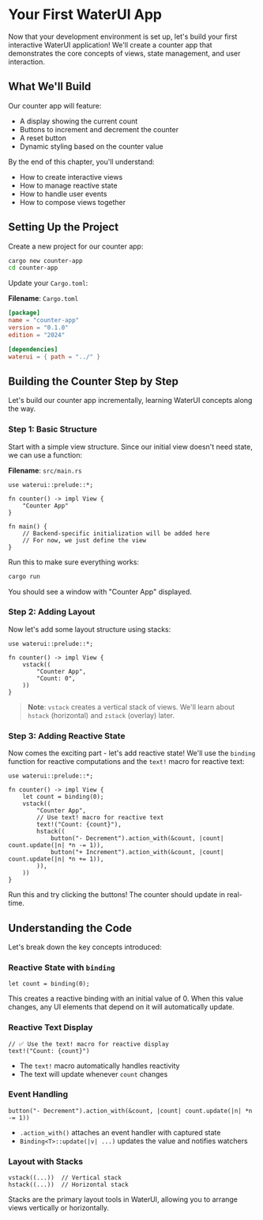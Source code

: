 # Your First WaterUI App

Now that your development environment is set up, let's build your first interactive WaterUI application! We'll create a counter app that demonstrates the core concepts of views, state management, and user interaction.

## What We'll Build

Our counter app will feature:
- A display showing the current count
- Buttons to increment and decrement the counter
- A reset button
- Dynamic styling based on the counter value

By the end of this chapter, you'll understand:
- How to create interactive views
- How to manage reactive state
- How to handle user events
- How to compose views together

## Setting Up the Project

Create a new project for our counter app:

```bash
cargo new counter-app
cd counter-app
```

Update your `Cargo.toml`:

**Filename**: `Cargo.toml`
```toml
[package]
name = "counter-app"
version = "0.1.0"
edition = "2024"

[dependencies]
waterui = { path = "../" }
```

## Building the Counter Step by Step

Let's build our counter app incrementally, learning WaterUI concepts along the way.

### Step 1: Basic Structure

Start with a simple view structure. Since our initial view doesn't need state, we can use a function:

**Filename**: `src/main.rs`
```rust,ignore
use waterui::prelude::*;

fn counter() -> impl View {
    "Counter App"
}

fn main() {
    // Backend-specific initialization will be added here
    // For now, we just define the view
}
```

Run this to make sure everything works:
```bash
cargo run
```

You should see a window with "Counter App" displayed.

### Step 2: Adding Layout

Now let's add some layout structure using stacks:

```rust,ignore
use waterui::prelude::*;

fn counter() -> impl View {
    vstack((
        "Counter App",
        "Count: 0",
    ))
}
```

> **Note**: `vstack` creates a vertical stack of views. We'll learn about `hstack` (horizontal) and `zstack` (overlay) later.

### Step 3: Adding Reactive State

Now comes the exciting part - let's add reactive state! We'll use the `binding` function for reactive computations and the `text!` macro for reactive text:

```rust,ignore
use waterui::prelude::*;

fn counter() -> impl View {
    let count = binding(0);
    vstack((
        "Counter App",
        // Use text! macro for reactive text
        text!("Count: {count}"),
        hstack((
            button("- Decrement").action_with(&count, |count| count.update(|n| *n -= 1)),
            button("+ Increment").action_with(&count, |count| count.update(|n| *n += 1)),
        )),
    ))
}
```

Run this and try clicking the buttons! The counter should update in real-time.

## Understanding the Code

Let's break down the key concepts introduced:

### Reactive State with `binding`

```rust,ignore
let count = binding(0);
```

This creates a reactive binding with an initial value of 0. When this value changes, any UI elements that depend on it will automatically update.

### Reactive Text Display

```rust,ignore
// ✅ Use the text! macro for reactive display
text!("Count: {count}")
```

- The `text!` macro automatically handles reactivity
- The text will update whenever `count` changes

### Event Handling

```rust,ignore
button("- Decrement").action_with(&count, |count| count.update(|n| *n -= 1))
```

- `.action_with()` attaches an event handler with captured state
- `Binding<T>::update(|v| ...)` updates the value and notifies watchers

### Layout with Stacks

```rust,ignore
vstack((...))  // Vertical stack
hstack((...))  // Horizontal stack
```

Stacks are the primary layout tools in WaterUI, allowing you to arrange views vertically or horizontally.
